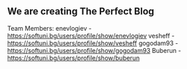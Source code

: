We are creating The Perfect Blog<br>
----------------------------------------------------------------
Team Members:
enevlogiev - https://softuni.bg/users/profile/show/enevlogiev
vesheff - https://softuni.bg/users/profile/show/vesheff
gogodam93 - https://softuni.bg/users/profile/show/gogodam93
Buberun - https://softuni.bg/users/profile/show/buberun
